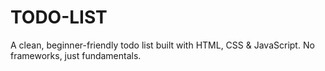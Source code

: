 # TODO-LIST
A clean, beginner-friendly todo list built with  HTML, CSS &amp; JavaScript. No frameworks, just fundamentals.
